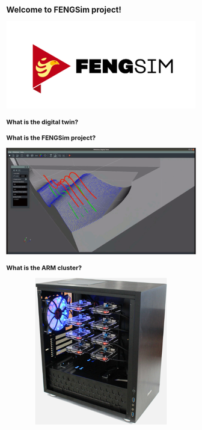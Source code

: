 ## Welcome to FENGSim project!
![logo](images/Fengsim_logo_hi.png)

### What is the digital twin?

### What is the FENGSim project?


<p align="center">
  <img src="images/meas1.gif" width="700" title="arm cluster">
</p>

### What is the ARM cluster?


<p align="center">
  <img src="images/Mark-1.jpg" width="350" title="arm cluster">
</p>

